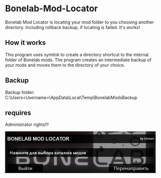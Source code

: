 # Bonelab-Mod-Locator #
Bonelab Mod Locator is locating your mod folder to you choosing another directory. Including rollback backup, if locating is failed. It's works!

## How it works ##

This program uses symlink to create a directory shortcut to the internal folder of Bonelab mods. The program creates an intermediate backup of your mods and moves them to the directory of your choice.

## Backup ##
Backup folder: C:\Users\<Username>\AppData\Local\Temp\BonelabModsBackup

## requires ##
Administrator rights!!!

![Alt text](example.jpg?raw=true "Example")
